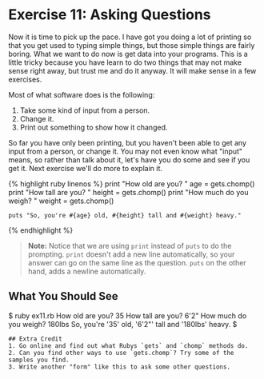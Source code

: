 # Exercise 11: Asking Questions
Now it is time to pick up the pace. I have got you doing a lot of printing so that you get used to typing simple things, but those simple things are fairly boring. What we want to do now is get data into your programs. This is a little tricky because you have learn to do two things that may not make sense right away, but trust me and do it anyway. It will make sense in a few exercises.

Most of what software does is the following:

1. Take some kind of input from a person.
2. Change it.
3. Print out something to show how it changed.

So far you have only been printing, but you haven't been able to get any input from a person, or change it. You may not even know what "input" means, so rather than talk about it, let's have you do some and see if you get it. Next exercise we'll do more to explain it.

{% highlight ruby linenos %}
    print "How old are you? "
    age = gets.chomp()
    print "How tall are you? "
    height = gets.chomp()
    print "How much do you weigh? "
    weight = gets.chomp()
    
    puts "So, you're #{age} old, #{height} tall and #{weight} heavy."
{% endhighlight %}

> **Note:** Notice that we are using `print` instead of `puts` to do the prompting.  `print` doesn't add a new line automatically, so your answer can go on the same line as the question.  `puts` on the other hand, adds a newline automatically.

## What You Should See
$ ruby ex11.rb
How old are you? 35
How tall are you? 6'2"
How much do you weigh? 180lbs
So, you're '35' old, '6\'2"' tall and '180lbs' heavy.
$
    
    ## Extra Credit
    1. Go online and find out what Rubys `gets` and `chomp` methods do.
    2. Can you find other ways to use `gets.chomp`? Try some of the samples you find.
    3. Write another "form" like this to ask some other questions.
